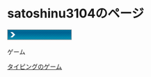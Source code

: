 # satoshinu3104のページ



<html>
	<body>
		<style>
.game {
  position: relative;
  }

.game p {
  position: absolute;
  top: 50%;
  left: 0%;
  -ms-transform: translate(-50%,-50%);
  -webkit-transform: translate(-50%,-50%);
  transform: translate(-50%,-50%);
  margin:0;
  padding:0;
  /*文字の装飾は省略*/
  }

.game img {
  width: 100%;
  }
		</style>
		<div class="game" >
			<img src="750FB9D6-E39D-4F3E-8BB4-093F5BB3D644.gif" alt="ゲーム">
			<p>
				ゲーム
			</p>
		</div>
		<a href="/typing_game" >タイピングのゲーム</a>
	</body>
</html>

